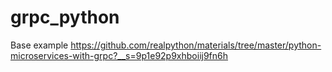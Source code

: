 # grpc_python


Base example 
https://github.com/realpython/materials/tree/master/python-microservices-with-grpc?__s=9p1e92p9xhboiij9fn6h
